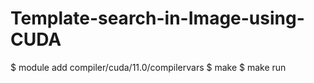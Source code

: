 # Template-search-in-Image-using-CUDA

$ module add compiler/cuda/11.0/compilervars
$ make
$ make run
